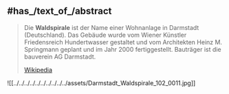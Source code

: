 
## #has_/text_of_/abstract 

> Die **Waldspirale** ist der Name einer Wohnanlage in Darmstadt (Deutschland). 
> Das Gebäude wurde vom Wiener Künstler Friedensreich Hundertwasser gestaltet 
> und vom Architekten Heinz M. Springmann geplant und im Jahr 2000 fertiggestellt. 
> Bauträger ist die bauverein AG Darmstadt.
>
> [Wikipedia](https://de.wikipedia.org/wiki/Waldspirale)

![[../../../../../../../../../../assets/Darmstadt_Waldspirale_102_0011.jpg]] 